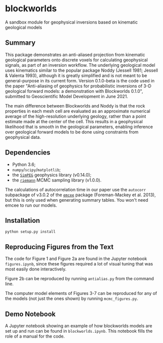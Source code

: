 # blockworlds

A sandbox module for geophysical inversions based on kinematic geological models


## Summary

This package demonstrates an anti-aliased projection from kinematic geological parameters onto discrete voxels for calculating geophysical signals, as part of an inversion workflow.  The underlying geological model uses kinematics similar to the popular package Noddy (Jessell 1981; Jessell & Valenta 1993), although it is greatly simplified and is not meant to be general-purpose in its current form.  Version 0.1.0-beta is the code used in the paper "Anti-aliasing of geophysics for probabilistic inversions of 3-D geological forward models: a demonstration with Blockworlds 0.1.0", submitted to Geoscientific Model Development in June 2021.

The main difference between Blockworlds and Noddy is that the rock properties in each mesh cell are evaluated as an approximate numerical average of the high-resolution underlying geology, rather than a point estimate made at the center of the cell.  This results in a geophysical likelihood that is smooth in the geological parameters, enabling inference over geological forward models to be done using constraints from geophysical data.


## Dependencies

* Python 3.6;
* ``numpy``/``scipy``/``matplotlib``;
* the [``SimPEG``](https://github.com/simpeg/simpeg) geophysics library (v0.14.0);
* the [``riemann``](https://github.com/rscalzo/riemann) MCMC sampling library (v1.0.0).

The calculations of autocorrelation time in our paper use the ``autocorr`` subpackage of v3.0.2 of the [``emcee``](https://emcee.readthedocs.io/en/v2.2.1/) package (Foreman-Mackey et al. 2013), but this is only used when generating summary tables.  You won't need emcee to run our models.


## Installation

```python setup.py install```


## Reproducing Figures from the Text

The code for Figure 1 and Figure 2a are found in the Jupyter notebook ``figures.ipynb``, since these figures required a lot of visual tuning that was most easily done interactively.

Figure 2b can be reproduced by running ``antialias.py`` from the command line.

The computer model elements of Figures 3-7 can be reproduced for any of the models (not just the ones shown) by running ``mcmc_figures.py``.


## Demo Notebook

A Jupyter notebook showing an example of how blockworlds models are set up and run can be found in ```blockworlds.ipynb```.  This notebook fills the role of a manual for the code.
